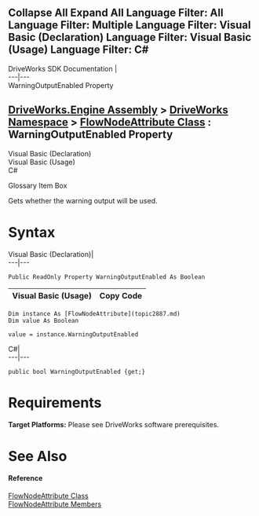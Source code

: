       

 Collapse All Expand All  Language Filter: All  Language Filter: Multiple  Language Filter: Visual Basic (Declaration) Language Filter: Visual Basic (Usage) Language Filter: C#  
---  
DriveWorks SDK Documentation  |   
---|---  
WarningOutputEnabled Property   
  
[DriveWorks.Engine Assembly](topic2156.md) > [DriveWorks Namespace](topic2159.md) > [FlowNodeAttribute Class](topic2887.md) : WarningOutputEnabled Property  
---  
  
Visual Basic (Declaration)    
Visual Basic (Usage)    
C# 

Glossary Item Box

Gets whether the warning output will be used. 

# Syntax

Visual Basic (Declaration)|   
---|---  
      
    
    Public ReadOnly Property WarningOutputEnabled As Boolean  
  
Visual Basic (Usage)| Copy Code  
---|---  
      
    
    Dim instance As [FlowNodeAttribute](topic2887.md)
    Dim value As Boolean
     
    value = instance.WarningOutputEnabled  
  
C#|   
---|---  
      
    
    public bool WarningOutputEnabled {get;}  
  
# Requirements

**Target Platforms:** Please see DriveWorks software prerequisites.

# See Also

#### Reference

[FlowNodeAttribute Class](topic2887.md)   
[FlowNodeAttribute Members](topic2888.md)


